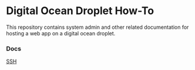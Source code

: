 # Digital Ocean Droplet How-To

This repository contains system admin and other related documentation for hosting a web app on a digital ocean droplet.

### Docs
[SSH](/docs/ssh)
